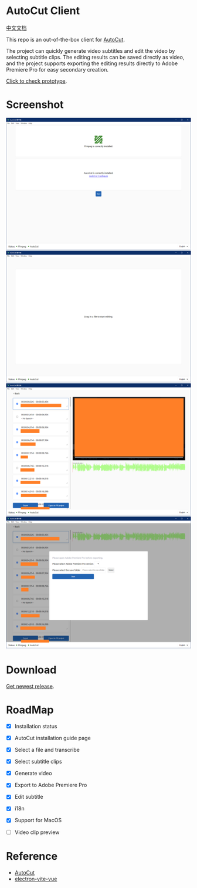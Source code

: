 # AutoCut Client

[中文文档](README_zh.md)

This repo is an out-of-the-box client for [AutoCut](https://github.com/mli/autocut).

The project can quickly generate video subtitles and edit the video by selecting subtitle clips. The editing results can be saved directly as video, and the project supports exporting the editing results directly to Adobe Premiere Pro for easy secondary creation.

[Click to check prototype](https://js.design/f/T0LLLh?p=g8rtx09zle).

# Screenshot

![Home](./images/1.png)
![Start](./images/2.png)
![Edit](./images/3.png)
![ExportToPR](./images/4.png)

# Download

[Get newest release](https://github.com/zcf0508/autocut-client/releases).

# RoadMap

- [x] Installation status
- [x] AutoCut installation guide page
- [x] Select a file and transcribe
- [x] Select subtitle clips
- [x] Generate video
- [x] Export to Adobe Premiere Pro
- [x] Edit subtitle
- [x] i18n
- [x] Support for MacOS
- [ ] Video clip preview


# Reference

- [AutoCut](https://github.com/mli/autocut)
- [electron-vite-vue](https://github.com/electron-vite/electron-vite-vue)
